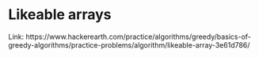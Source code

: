 <h1>Likeable arrays</h1>
Link: https://www.hackerearth.com/practice/algorithms/greedy/basics-of-greedy-algorithms/practice-problems/algorithm/likeable-array-3e61d786/
